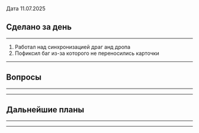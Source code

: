 
Дата 11.07.2025

## Сделано за день 
------------------------------------------------------------------------
1. Работал над синхронизацией драг анд дропа
2. Пофиксил баг из-за которого не переносились карточки
___________________________________________________________
## Вопросы
------------------------------------------------------------------------

________________________________________________________________________
## Дальнейшие планы
------------------------------------------------------------------------

________________________________________________________________________

